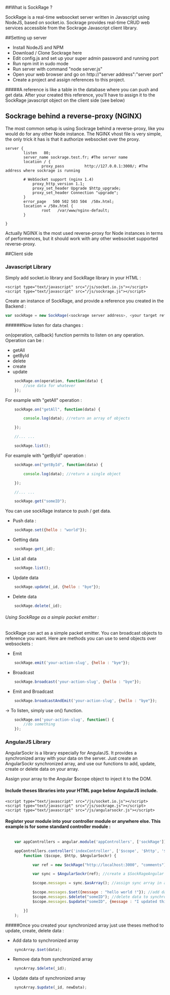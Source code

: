 ##What is SockRage ?

SockRage is a real-time websocket server written in Javascript using NodeJS, based on socket.io.
Sockrage provides real-time CRUD web services accessible from the Sockrage Javascript client library.

##Setting up server

- Install NodeJS and NPM
- Download / Clone Sockrage here
- Edit config.js and set up your super admin password and running port
- Run npm init in sudo mode
- Run server with command "node server.js"
- Open your web browser and go on http://"server address":"server port"
- Create a project and assign references to this project. 

#####A reference is like a table in the database where you can push and get data. After your created this reference, you'll have to assign it to the SockRage javascript object on the client side (see below)

## Sockrage behind a reverse-proxy (NGINX)

The most common setup is using Sockrage behind a reverse-proxy, like you would do for any other Node instance. The NGINX vhost file is very simple, the only trick it has is that it authorize websocket over the proxy.

```
server {
        listen   80;
        server_name sockrage.test.fr; #The server name
        location / {
                proxy_pass         http://127.0.0.1:3000/; #The address where sockrage is running

		# WebSocket support (nginx 1.4)
        	proxy_http_version 1.1;
        	proxy_set_header Upgrade $http_upgrade;
        	proxy_set_header Connection "upgrade";
        }
        error_page   500 502 503 504  /50x.html;
        location = /50x.html {
                root   /var/www/nginx-default;
        }

}
```

Actually NGINX is the most used reverse-proxy for Node instances in terms of performences, but it should work with any other websocket supported reverse-proxy.

##Client side

### Javascript Library

Simply add socket.io library and SockRage library in your HTML :

	<script type="text/javascript" src="/js/socket.io.js"></script>
	<script type="text/javascript" src="/js/sockrage.js"></script>

Create an instance of SockRage, and provide a reference you created in the Backend :
```javascript
var sockRage = new SockRage(<sockrage server address>, <your target reference>);
```

######Now listen for data changes :

on(operation, callback) function permits to listen on any operation. Operation can be :

- getAll
- getById
- delete
- create
- update

```javascript
	sockRage.on(operation, function(data) {
		//use data for whatever
	});
```

For example with "getAll" operation :

```javascript
	sockRage.on("getAll", function(data) {

		console.log(data); //return an array of objects

	});

	//... ...

	sockRage.list();
```

For example with "getById" operation :

```javascript
	sockRage.on("getById", function(data) {

		console.log(data); //return a single object

	});

	//... ...

	sockRage.get("someID");
```

You can use sockRage instance to push / get data.

- Push data :
```javascript
	sockRage.set({hello : "world"});
```
- Getting data
```javascript
	sockRage.get(_id);
```
- List all data
```javascript
	sockRage.list();
```
- Update data
```javascript
	sockRage.update(_id, {hello : "bye"});
```
- Delete data
```javascript
	sockRage.delete(_id);
```


###### Using SockRage as a simple packet emitter :

SockRage can act as a simple packet emitter. You can broadcast objects to reference you want. Here are methods you can use to send objects over websockets :

- Emit
```javascript
	sockRage.emit('your-action-slug', {hello : "bye"});
```

- Broadcast
```javascript
	sockRage.broadcast('your-action-slug', {hello : "bye"});
```

- Emit and Broadcast
```javascript
	sockRage.broadcastAndEmit('your-action-slug', {hello : "bye"});
```

-> To listen, simply use on() function.
```javascript
    sockRage.on('your-action-slug', function() {
        //do something
    });
```

### AngularJS Library

AngularSockr is a library especially for AngularJS. It provides a synchronized array with your data on the server.
Just create an AngularSockr synchronized array, and use our functions to add, update, create or delete data on your array.

Assign your array to the Angular $scope object to inject it to the DOM.

#### Include theses libraries into your HTML page below AngularJS include.

	<script type="text/javascript" src="/js/socket.io.js"></script>
	<script type="text/javascript" src="/js/sockrage.js"></script>
	<script type="text/javascript" src="/js/angularsockr.js"></script>


#### Register your module into your controller module or anywhere else. This example is for some standard controller module :

```javascript

    var appControllers = angular.module('appControllers', ['sockRage']);

    appControllers.controller('indexController', ['$scope', '$http', '$AngularSockr',
        function ($scope, $http, $AngularSockr) {

            var ref = new SockRage("http://localhost:3000", "comments"); //Create a reference

            var sync = $AngularSockr(ref); //create a $SockRageAngular instance

            $scope.messages = sync.$asArray(); //assign sync array in a scope property

            $scope.messages.$set({message : "hello world !"}); //add data to synchronized array
            $scope.messages.$delete("someID"); //delete data to synchronized array
            $scope.messages.$update("someID", {message : "I updated this data !"}); //delete data to synchronized array

        }]
    );

```

#####Once you created your synchronized array just use theses method to update, create, delete data :

- Add data to synchronized array
```javascript
	syncArray.$set(data);
```
- Remove data from synchronized array
```javascript
	syncArray.$delete(_id);
```
- Update data of synchronized array
```javascript
	syncArray.$update(_id, newData);
```
